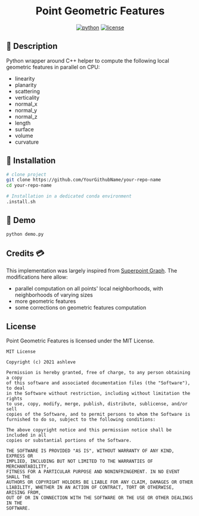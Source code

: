 <div align="center">

# Point Geometric Features

[![python](https://img.shields.io/badge/-Python_3.8-blue?logo=python&logoColor=white)](https://github.com/pre-commit/pre-commit)
[![license](https://img.shields.io/badge/License-MIT-green.svg?labelColor=gray)](https://github.com/ashleve/lightning-hydra-template#license)

</div>


## 📌 Description

Python wrapper around C++ helper to compute the following local geometric features in parallel on CPU:
- linearity
- planarity
- scattering
- verticality
- normal_x
- normal_y
- normal_z
- length
- surface
- volume
- curvature


## 🧱 Installation

```bash
# clone project
git clone https://github.com/YourGithubName/your-repo-name
cd your-repo-name

# Installation in a dedicated conda environment
.install.sh
```

## 🚀 Demo

```bash
python demo.py
```


## Credits :credit_card:
This implementation was largely inspired from [Superpoint Graph](https://github.com/loicland/superpoint_graph). The modifications here allow: 
- parallel computation on all points' local neighborhoods, with neighborhoods of varying sizes
- more geometric features
- some corrections on geometric features computation


## License

Point Geometric Features is licensed under the MIT License.

```
MIT License

Copyright (c) 2021 ashleve

Permission is hereby granted, free of charge, to any person obtaining a copy
of this software and associated documentation files (the "Software"), to deal
in the Software without restriction, including without limitation the rights
to use, copy, modify, merge, publish, distribute, sublicense, and/or sell
copies of the Software, and to permit persons to whom the Software is
furnished to do so, subject to the following conditions:

The above copyright notice and this permission notice shall be included in all
copies or substantial portions of the Software.

THE SOFTWARE IS PROVIDED "AS IS", WITHOUT WARRANTY OF ANY KIND, EXPRESS OR
IMPLIED, INCLUDING BUT NOT LIMITED TO THE WARRANTIES OF MERCHANTABILITY,
FITNESS FOR A PARTICULAR PURPOSE AND NONINFRINGEMENT. IN NO EVENT SHALL THE
AUTHORS OR COPYRIGHT HOLDERS BE LIABLE FOR ANY CLAIM, DAMAGES OR OTHER
LIABILITY, WHETHER IN AN ACTION OF CONTRACT, TORT OR OTHERWISE, ARISING FROM,
OUT OF OR IN CONNECTION WITH THE SOFTWARE OR THE USE OR OTHER DEALINGS IN THE
SOFTWARE.
```